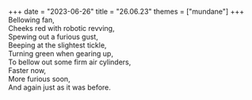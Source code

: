 +++
date = "2023-06-26"
title = "26.06.23"
themes = ["mundane"]
+++
Bellowing fan,  
Cheeks red with robotic revving,  
Spewing out a furious gust,  
Beeping at the slightest tickle,  
Turning green when gearing up,  
To bellow out some firm air cylinders,  
Faster now,  
More furious soon,  
And again just as it was before.
